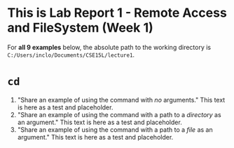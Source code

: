 # This is Lab Report 1 - Remote Access and FileSystem (Week 1)

For **all 9 examples** below, the absolute path to the working directory is `C:/Users/inclo/Documents/CSE15L/lecture1`.

# `cd`
1. "Share an example of using the command with *no* arguments."
This text is here as a test and placeholder.
2. "Share an example of using the command with a path to a *directory* as an argument."
This text is here as a test and placeholder.
3. "Share an example of using the command with a path to a *file* as an argument."
This text is here as a test and placeholder.
